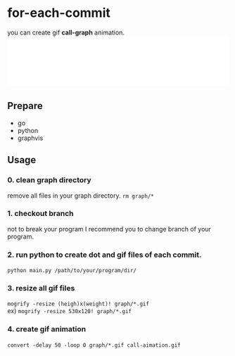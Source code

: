 # for-each-commit
you can create gif **call-graph** animation.  
![](./graph/call-aimation.gif)

## Prepare
- go
- python
- graphvis

## Usage
### 0. clean graph directory
remove all files in your graph directory. `rm graph/*`
### 1. checkout branch
not to break your program I recommend you to change branch of your program.
### 2. run python to create dot and gif files of each commit.
`python main.py /path/to/your/program/dir/`
### 3. resize all gif files
`mogrify -resize (heigh)x(weight)! graph/*.gif`  
ex) `mogrify -resize 530x120! graph/*.gif`
### 4. create gif animation
`convert -delay 50 -loop 0 graph/*.gif call-aimation.gif`